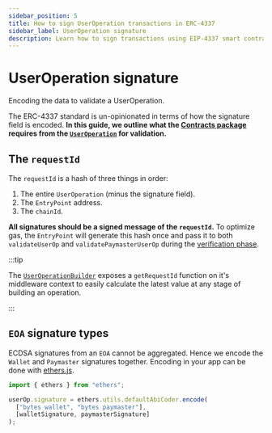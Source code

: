 ```yaml
---
sidebar_position: 5
title: How to sign UserOperation transactions in ERC-4337
sidebar_label: UserOperation signature
description: Learn how to sign transactions using EIP-4337 smart contract wallets and paymaster accounts. Get started with account abstraction today!
---
```


# UserOperation signature

Encoding the data to validate a UserOperation.

<head>
  <meta name="title" content="How to sign UserOperation transactions in ERC-4337 | Stackup" />
  <meta name="og:title" content="How to sign UserOperation transactions in ERC-4337 | Stackup" />
  <meta name="description" content="Learn how to sign transactions using EIP-4337 smart contract wallets and paymaster accounts. Get started with account abstraction today!" />
  <meta name="og:description" content="Learn how to sign transactions using EIP-4337 smart contract wallets and paymaster accounts. Get started with account abstraction today!" />
  <meta name="keywords" content="ERC-4337 callData,
    example UserOperation,
    EntryPoint,
    signature,
    BLS signatures,
    call data,
    EIP-4337,
    stackup,
    smart contract wallet,
    account abstraction" />
  <meta name="og:keywords" content="ERC-4337 callData,
    example UserOperation,
    EntryPoint,
    signature,
    BLS signatures,
    call data,
    EIP-4337,
    stackup,
    smart contract wallet,
    account abstraction" />
</head>

The ERC-4337 standard is un-opinionated in terms of how the signature field is encoded. **In this guide, we outline what the [Contracts package](/docs/category/contracts) requires from the [`UserOperation`](../introduction/erc-4337-overview.md#useroperation) for validation.**

## The `requestId`

The `requestId` is a hash of three things in order:

1. The entire `UserOperation` (minus the signature field).
2. The `EntryPoint` address.
3. The `chainId`.

**All signatures should be a signed message of the `requestId`.** To optimize gas, the `EntryPoint` will generate this hash once and pass it to both `validateUserOp` and `validatePaymasterUserOp` during the [verification phase](../introduction/erc-4337-overview.md#entrypoint).

:::tip

The [`UserOperationBuilder`](../packages/client-sdk/useroperation.md#useroperationbuilder) exposes a `getRequestId` function on it's middleware context to easily calculate the latest value at any stage of building an operation.

:::

## `EOA` signature types

ECDSA signatures from an `EOA` cannot be aggregated. Hence we encode the `Wallet` and `Paymaster` signatures together. Encoding in your app can be done with [ethers.js](https://docs.ethers.io/).

```typescript
import { ethers } from "ethers";

userOp.signature = ethers.utils.defaultAbiCoder.encode(
  ["bytes wallet", "bytes paymaster"],
  [walletSignature, paymasterSignature]
);
```
